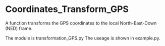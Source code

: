 # Coordinates_Transform_GPS
A function transforms the GPS coordinates to the local North-East-Down (NED) frame.

The module is transformation_GPS.py
The useage is shown in example.py.
